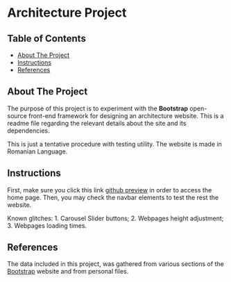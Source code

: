 # Architecture Project

## Table of Contents

* [About The Project](#abouttheproject)
* [Instructions](#instructions)
* [References](#references)

## About The Project

The purpose of this project is to experiment with the __Bootstrap__ open-source front-end framework for designing an architecture website. This is a readme file regarding the relevant details about the site and its dependencies.

This is just a tentative procedure with testing utility. The website is made in Romanian Language.

## Instructions

First, make sure you click this link [github preview](https://htmlpreview.github.io/?https://github.com/TudorDan/Architecture-Project/blob/master/index.html) in order to access the home page. Then, you may check the navbar elements to test the rest the website.

Known glitches:
    1. Carousel Slider buttons;
    2. Webpages height adjustment;
    3. Webpages loading times.

## References

The data included in this project, was gathered from various sections of the [Bootstrap](https://getbootstrap.com/) website and from personal files.